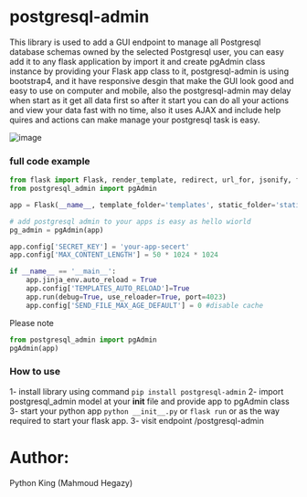 # postgresql-admin

This library is used to add a GUI endpoint to manage all Postgresql database schemas owned by the selected Postgresql user, you can easy add it to any flask application by import it and create pgAdmin class instance by providing your Flask app class to it, postgresql-admin is using bootstrap4, and it have responsive desgin that make the GUI look good and easy to use on computer and mobile, also the postgresql-admin may delay when start as it get all data first so after it start you can do all your actions and view your data fast with no time, also it uses AJAX and include help quires and actions can make manage your postgresql task is easy.

![image](https://github.com/MahmoudHegazi/postgresql-admin/assets/55125302/6ee48190-9e7d-41f4-86a2-e70fc4ff8dee)



### full code example

```python
from flask import Flask, render_template, redirect, url_for, jsonify, flash, request
from postgresql_admin import pgAdmin

app = Flask(__name__, template_folder='templates', static_folder='static')

# add postgresql admin to your apps is easy as hello wiorld
pg_admin = pgAdmin(app)

app.config['SECRET_KEY'] = 'your-app-secert'
app.config['MAX_CONTENT_LENGTH'] = 50 * 1024 * 1024

if __name__ == '__main__':
    app.jinja_env.auto_reload = True
    app.config['TEMPLATES_AUTO_RELOAD']=True
    app.run(debug=True, use_reloader=True, port=4023)
    app.config['SEND_FILE_MAX_AGE_DEFAULT'] = 0 #disable cache

```

Please note
```python
from postgresql_admin import pgAdmin
pgAdmin(app)
```

### How to use
1- install library using command ```pip install postgresql-admin```
2- import postgresql_admin model at your __init__ file and provide app to pgAdmin class
3- start your python app ```python __init__.py``` or ```flask run``` or as the way required to start your flask app.
3- visit endpoint /postgresql-admin


# Author:
Python King (Mahmoud Hegazy)

